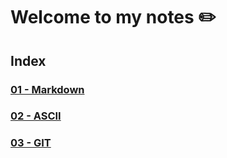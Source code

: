 # Welcome to my notes ✏️

## Index

### [01 - Markdown](./resources/01-markdown.md)
### [02 - ASCII](./resources/02-ASCII.md)
### [03 - GIT](./resources/03-git.md)